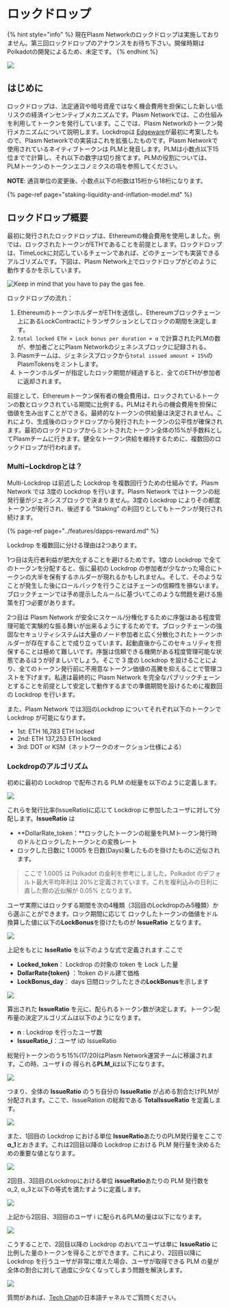 # ロックドロップ

{% hint style="info" %}
現在Plasm Networkのロックドロップは実施しておりません。第三回ロックドロップのアナウンスをお待ち下さい。開催時期はPolkadotの開発によるため、未定です。
{% endhint %}

![](../../.gitbook/assets/undraw_collecting_fjjl.png)

## はじめに

ロックドロップは、法定通貨や暗号資産ではなく機会費用を担保にした新しい低リスクの経済インセンティブメカニズムです。Plasm Networkでは、この仕組みを利用してトークンを発行しています。ここでは、Plasm Networkのトークン発行メカニズムについて説明します。Lockdropは [Edgeware](https://edgewa.re/)が最初に考案したもので、Plasm Networkでの実装はこれを拡張したものです。Plasm Networkで使用されているネイティブトークンは PLMと発音します。PLMは小数点以下15位までで計算し、それ以下の数字は切り捨てます。PLMの役割については、PLMトークンのトークンエコノミクスの項を参照してください。

**NOTE**: 通貨単位の変更後、小数点以下の桁数は15桁から18桁になります。

{% page-ref page="staking-liquidity-and-inflation-model.md" %}

## ロックドロップ概要

最初に発行されたロックドロップは、Ethereumの機会費用を使用しました。例では、ロックされたトークンがETHであることを前提とします。ロックドロップは、TimeLockに対応しているチェーンであれば、どのチェーンでも実装できるアルゴリズムです。下図は、Plasm Network上でロックドロップがどのように動作するかを示しています。

![Keep in mind that you have to pay the gas fee.](../../.gitbook/assets/screen-shot-2020-08-25-at-11.56.15.png)

ロックドロップの流れ：

1. EthereumのトークンホルダーがETHを送信し、Ethereumブロックチェーン上にあるLockContractにトランザクションとしてロックの期間を決定します。
2. `total locked ETH × Lock bonus per duration × α` で計算されたPLMの数が、参加者ごとにPlasm Networkのジェネシスブロックに記録される。
3. Plasmチームは、ジェネシスブロックから`total issued amount × 15%`のPlasmTokensをミントします。
4. トークンホルダーが指定したロック期間が経過すると、全てのETHが参加者に返却されます。

前提として、Ethereumトークン保有者の機会費用は、ロックされているトークンの数とロックされている期間に比例する。PLMはそれらの機会費用を担保に価値を生み出すことができる。最終的なトークンの供給量は決定されません。これにより、生成後のロックドロップから発行されたトークンの公平性が確保されます。最初のロックドロップからミントされたトークン全体の15%が手数料としてPlasmチームに行きます。健全なトークン供給を維持するために、複数回のロックドロップが行われます。

### Multi−Lockdropとは？

Multi-Lockdrop は前述した Lockdrop を複数回行うための仕組みです。Plasm Network では 3度の Lockdrop を行います。Plasm Network ではトークンの総発行量がジェネシスブロックで決まりません。3度の Lockdrop によりその都度トークンが発行され、後述する "Staking" の利回りとしてもトークンが発行され続けます。

{% page-ref page="../features/dapps-reward.md" %}

Lockdrop を複数回に分ける理由は2つあります。

1つ目は先行者利益が肥大化することを避けるためです。1度の Lockdrop で全てのトークンを分配すると、仮に最初の Lockdrop の参加者が少なかった場合にトークンの大半を保有するホルダーが現れるかもしれません。そして、そのようなことが発生した後にロールバックを行うことはチェーンの信頼性を損ないます。ブロックチェーンでは予め提示したルールに基づいてこのような問題を避ける施策を打つ必要があります。

2つ目は Plasm Network が安全にスケール/分権化するために序盤はある程度管理可能で実験的な振る舞いが出来るようにするためです。ブロックチェーンの強固なセキュリティシステムは大量のノード参加者と広く分散化されたトークンホルダーが存在することで成り立っています。起動直後からこのセキュリティを担保することは極めて難しいです。序盤は信頼できる機関がある程度管理可能な状態であるほうが好ましいでしょう。そこで 3 度の Lockdrop を設けることにより、全てのトークン発行前に不用意なトークン価値の高騰を抑えることで管理コストを下げます。私達は最終的に Plasm Network を完全なパブリックチェーンとすることを前提として安定して動作するまでの準備期間を設けるために複数回の Lockdrop を行います。

また、Plasm Network では3回のLockdrop についてそれぞれ以下のトークンで Lockdrop が可能になります。

* 1st: ETH 16,783 ETH locked
* 2nd: ETH 137,253 ETH locked
* 3rd: DOT or KSM（ネットワークのオークション仕様による）

### **Lockdropのアルゴリズム**

初めに最初の Lockdrop で配布される PLM の総量を以下のように定義します。

![](../../.gitbook/assets/sukurnshotto-2020-05-29-162825png.png)

これらを発行比率\(IssueRatio\)に応じて Lockdrop に参加したユーザに対して分配します。**IssueRatio** は

* **DollarRate\_token：**ロックしたトークンの総量をPLMトークン発行時のドルとロックしたトークンとの変換レート
* ロックした日数に 1.0005 を日数\(Days\)乗したものを掛けたものに近似されます。

> ここで 1.0005 は Polkadot の金利を参考にしました。Polkadot のデフォルト最大平均年利は 20%と定義されています。これを複利込みの日利に直した際の近似解が 0.05% となります。

ユーザ実際にはロックする期間を次の4種類（3回目のLockdropのみ5種類）から選ぶことができます。ロック期間に応じて ロックしたトークンの価値をドル換算した値に以下の**LockBonus**を掛けたものが **IssueRatio** となります。

![](../../.gitbook/assets/sukurnshotto-2020-05-29-163405png.png)

上記をもとに **IsseRatio** を以下のような式で定義されます.ここで

* **Locked\_token**： Lockdrop の対象の token を Lock した量
* **DollarRate{token}** ：1token のドル建て価格
* **LockBonus\_day**： days 日間ロックしたときの**LockBonus**を示します

![](../../.gitbook/assets/sukurnshotto-2020-05-29-163659png.png)

算出された **IssueRatio** を元に、配られるトークン数が決定します。トークン配布量の決定アルゴリズムは以下のようになります。

* **n** : Lockdrop を行ったユーザ数
* **IssueRatio\_i**：ユーザ iの IssueRatio

総発行トークンのうち15%\(17/20\)はPlasm Network運営チームに移譲されます。この時、ユーザ **i** の 得られる**PLM\_i**は以下になります。

![](../../.gitbook/assets/sukurnshotto-2020-05-29-163929png.png)

つまり、全体の **IssueRatio** のうち自分の **IssueRatio** が占める割合だけPLMが分配されます。ここで、IssueRation の総和である **TotalIssueRatio** を定義します。

![](../../.gitbook/assets/sukurnshotto-2020-05-29-164050png.png)

また、1回目の Lockdrop における単位 **IssueRatio**あたりのPLM発行量をここで **α\_1**とおきます。これは2回目以降の Lockdrop における PLM 発行量を決めるための重要な値となります。

![](../../.gitbook/assets/sukurnshotto-2020-05-29-164144png.png)

2回目、3回目のLockdropにおける単位 **issueRatio**あたりの PLM 発行数を α\_2, α\_3と以下の等式を満たすように定義します。

![](../../.gitbook/assets/sukurnshotto-2020-05-29-164258png.png)

上記から2回目、3回目のユーザ i に配られるPLMの量は以下になります。

![](../../.gitbook/assets/sukurnshotto-2020-05-29-164335png.png)

こうすることで、2回目以降の Lockdrop のおいてユーザは単に **IssueRatio** に比例した量のトークンを得ることができます。これにより、2回目以降に Lockdrop を行うユーザが非常に増えた場合、ユーザが取得できる PLM の量が全体の割合に対して過度に少なくなってしまう問題を解決します。

![](https://user-images.githubusercontent.com/6259384/75602454-ac7d9a00-5b08-11ea-80a1-d3e697f1c776.png)

質問があれば、[Tech Chat](https://discord.gg/Cyjnrxv)の日本語チャネルでご質問ください。

